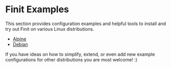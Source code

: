 Finit Examples
==============

This section provides configuration examples and helpful tools to
install and try out Finit on various Linux distributions.

* [Alpine](alpine/)
* [Debian](debian/)

If you have ideas on how to simplify, extend, or even add new example
configurations for other distributions you are most welcome! :)

